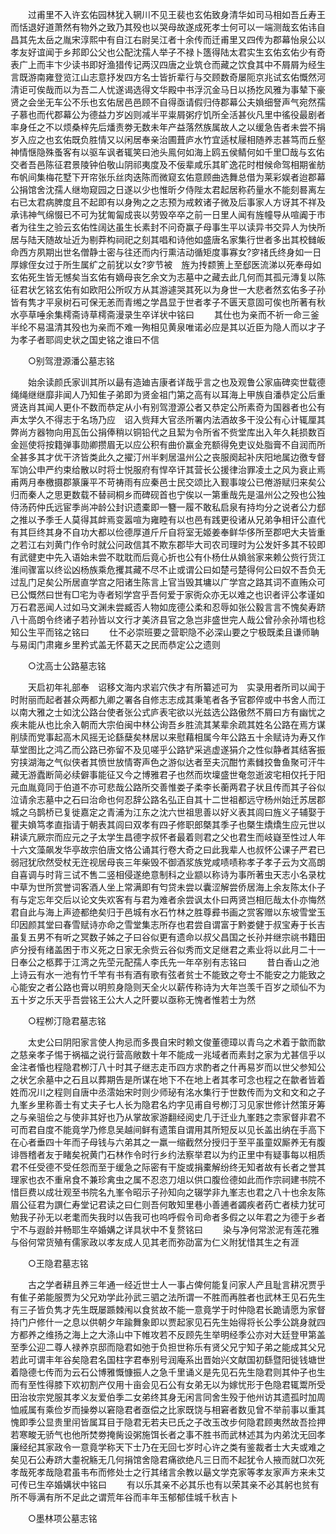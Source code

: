 <!-- { "loadSidebar": true } -->
　　过甫里不入许玄佑园林犹入辋川不见王裴也玄佑致身清华如司马相如吾丘寿王而恬退好道萧然有物外之致乃其殁也以哭母故遂成死孝士何可以一端测哉玄佑讳自昌其先太岳之胤宋淳熙中有自江右尉吴江者十余传而迁甫里又四传为郡幕怡泉公以孝友好谊闻于乡邦即公父也公配沈孺人举子不禄卜簉得陆太君实生玄佑玄佑少有奇表广上而丰卞少读书即好渔猎传记两汉四唐之业筑仓而藏之饮食其中不屑屑为经生言既游南雍登览江山志意抒发四方名士皆折辈行与交顾数奇屡阨京兆试玄佑慨然河清讵可俟哉而以为吾二人忧遂谒选得文华殿中书浮沉金马日以扬扢风雅为事辇下豪贤之会坐无车公不乐也玄佑居邑邑顾不自得亟请假归侍郡幕公夫媍细詧声气宛然孺子慕也而代郡幕公为德益力岁凶则减半平粜屑粥疗饥所全活甚伙凡里中徭役最剧者率身任之不以烦桑梓先后燔责劵无数未年产益落然族属故人之以缓急告者未尝不捐岁入应之也玄佑既负胜情又以闲居奉亲治圃葺庐水竹宜适杖屦相随养志甚笃而丘壑神情惬隐殊蚤客有以驱车讽者辄笑曰池头鳯何如海上鸥五侯鲭何如千里□哉与玄佑交者吾邑陈征君景陵钟伯敬山阴祁夷度及不佞辈咸乐其旷逸花时柑候命驾相期雀舫布帆间集梅花墅下开帘张乐丝肉迭陈而微窥玄佑意顾曲选舞总借为莱彩娱者迨郡幕公捐馆舍沈孺人继圽窥园之日遂以少也惟昕夕侍陛太君起居称药量水不能刻晷离左右已太君病脾度且不起即有以身殉之之志预为戒敕诸子微及后事家人方讶其不祥及承讳神气绵惙已不可为犹匍匐成丧以劳毁卒卒之前一日里人闻有旌幢导从喧阗于市者为往生之验云玄佑性阔达虽生长素封不问奇赢子母事生平以读异书交异人为快所居与陆天随故址近为剔莽构祠祀之刻其唱和诗他如盛唐名家集行世者多出其校雠皈命西方夙期出世名僧静士密与往还而内行熏洁动循矩度事寡女?穸禇氏终身如一日厚嫁侄女过于所生属纩之前犹以女?穸节被　旌为抟颣箦上至郄医流涕以死奉母如玄佑死生皆无憾矣当玄佑有嫡母丧乞余文为志墓中之藏去此几何而其孤元漙复以陈征君状乞铭玄佑有如欧阳公所叹方从其游遽哭其死以为身世一大悲者然玄佑多子孙皆有隽才平泉树石可保无恙而青缃之学昌显于世者孝子不匮天意固可俟也所著有秋水亭草唾余集樗斋诗草樗斋漫录生卒详状中铭曰 
　　其仕也为亲而不祈一命三釜半纶不易温清其殁也为亲而不难一殉相见黄泉唯诺必应是其以近臣为隐人而以才子为孝子者耶闾史状之国史铭之谁曰不信 

　　○别驾澄源潘公墓志铭 

　　始余读颜氏家训其所以朂有造廸吉康者详哉乎言之也及观鲁公家庙碑奕世载德绳绳继继靡非闻人乃知隹子弟即为贤金祖门第之高有以耳海上甲族自潘恭定公后重贤迭肖其闻人更仆不数而恭定从小有别驾澄源公者又恭定公所素奇为国器者也公有声太学久不得志于名场乃应　诏入赀拜大官丞所署内法酒故多干没公有心计辄厘其弊尚方器物向用瓦缶公捐俸稍以铜铅代之且絜为令所省不赀堂库出入年久耗损数百金廵使将按籍弹事勋卿攒眉无以应公积有曲价赢金充额得免吏议处脂膏不自润而所全甚多其才优干济皆类此久之擢汀州半剌居温州公之丧服阕起补庆阳地属边徼专督军饷公申严约束给散以时将士悦服府有悍卒讦其营长公援律治罪凌土之风为衰止焉甫两月奉檄摄郡篆廉平不苛祷雨有应秦邑士民交颂比入觐事竣公已倦游赋归来矣公归而秦人之思更数载不替祠桐乡而碑砚首也宁俟以一第重哉先是温州公之殁也公独侍汤药仲氏远宦季尚冲龄公封识遗橐即一簪一履不敢私启泉有持均分之说者公力郄之推以予季壬人莫得其衅焉变嚣喧为雍睦有以也邑有践更役诸从兄弟争相讦公直代有其巨终其身不自功大都以俭德厚道斤斤自将室无姬姜奉鲜华侈所至郡吧大夫皆重之若江右刘黄门作令时就公问政信其不欺东郡毕大司农司理时为公发奸多其不较即有武徤吏中先入语始未尝不耽耽而后竟心折也公有仆杨仕从媍翁家来赖公赀行货江淮间骤富以终讼凶杨族乘危攫其藏不尽不止或谓公曰如楚弓楚得何公曰奴不吾负无过乱门足矣公所居直学宫之阳诸生陈言上官当毁其墉以广学宫之路其词不直贿众可已公慨然曰世有□宅为寺者矧学宫乎吾何爱于家衖众亦无以难之也识者评公孝谨如万石君恶闻人过如马文渊未尝臧否人物如庞德公柔和忍辱如张公毅言言不愧矣寿跻八十高朗令终诸子若孙皆以文行才美济县官之急岂非盛世完人哉公曾孙余孙壻也稔知公生平而铭之铭曰 
　　仕不必崇班要之营职隐不必深山要之宁极既柔且谦师聃与易闺门肃雍乡里矜式盖无怀葛天之民而恭定公之遗则 

　　○沈高士公路墓志铭 

　　天启初年礼部奉　诏移文海内求岩穴佚才有所纂述可为　实录用者所司以闻于时附丽而起者甚众两都九卿之署各自修志志成其秉笔者各予官郡倅或中书舍人而江以南大雅之士如沈公路台使者张公式庐表宅欲以光兹选公路傲然不屑曰方有幽忧之疾未能从也比余入朝而大宗伯闽中林公询吾乡胜流其某辈余疏其姓名公路在焉方谋削牍而党事起高木风摇无论繇蘖矣林居以来慰藉相属今年公路五十余赋诗为寿又作草堂图比之鸿乙而公路已弥留不及见嗟乎公路铲采逃虚遂狷介之性似静者其结客振穷挟湖海之气似侠者其愤世放情寄声色之游似达者至夫沉酣竹素雠挍鲁鱼聚可汗牛藏无游蠹断简必续僻事能征又今之博雅君子也然而坎壈盛世奄忽逝波宅相仅托于阳元血胤竟同于伯道不亦可悲哉公路所交善惟娄子柔李长蘅两君子状且传而其子谷似泣请余志墓中之石曰治命也何忍辞公路名弘正自其十二世祖都远守杨州始迁苏居郡城之乌鹊桥已复徙嘉定之青浦为江东之沈六世祖思善以好义表其闾曰旌义子辅娶于瞿夫媍笃孝直指请于朝表其闾曰双孝有四子修职郎槩其季子也槩生燆燆生应元世以耕读亢厥宗而应元之子太学生昌德字叔怀者最着则君之父也君生而岐嶷至性过人年十六文藻飙发华亭故宗伯唐文恪公诵其行卷大奇之曰此我辈人也叔怀公课子严君已弱冠犹欣然受杖无迕视居母丧三年柴毁不御酒浆族党咸啧啧称孝子孝子云为文高朗自喜调与时背三试不售二竖相侵遂绝意制科之业颛以称诗为事所著虫天志小名录枕中草为世所赏誉词客酒人坐上常满即有匄贷未尝以囊涩解尝侨居海上余友陈太仆子有与定忘年交后以论文失欢客有与君为难者余尝讽太仆曰两贤岂相厄哉太仆亦悔然君自此与海上声迹都绝矣归于邑城有水石竹林之胜尊彛书画之赏客赠以东坡雪堂玉印因颜其堂曰春雪赋诗亦命之雪堂集志所存也君尝自谓富于黔娄健于叔宝寿于长吉虽复五男不有听之冥数子姊之子曰谷似更有遗命以叔父昌国之长孙并继宗祧书籍田庐分授有绪盖困于市义死之日家无余赀云谷似秀而文足继君之素业将以此月二十一日奉公之柩葬于江湾之先茔元配孺人李氏先一年卒别有志铭曰 
　　昔白香山之池上诗云有水一池有竹千竿有书有酒有歌有弦者贫士不能致之夸士不能安之力能致之心能安之者公路也膏以明煎身隐则天全火以薪传称诗为大年岂羡千百岁之顽仙不为五十岁之乐天乎吾尝铭王公大人之阡要以亟称无愧者惟若士为然 

　　○程栁汀隐君墓志铭 

　　太史公曰阴阳家言使人拘忌而多畏自宋时赖文俊董德璋以青乌之术着于歙而歙之慈亲孝子惕于祸福之说行营高敞数十年不能成一兆域者而素封之家为尤甚信乎以金注者惛也程隐君栁汀八十时其子继志走币四方求酌者之什再易岁而以世父参知公之状乞余墓中之石且以葬期告是所谋在地下不在地上者其孝可念也程之在歙者皆着姓而况川之程则自唐中丞澐始宋时则少师珌有洺水集行于世数传而为文和文和之子九峯乡里称善士有丈夫子七人长为隐君名灼字见甫自号栁汀习见家世修计然策牙筹之与亲驵侩之与使非其好也乃从掌故家游翻经阅史几于迁业九峯韪之柰家督非君不可而君自度不能竟学乃修息吴越间鲜有遗策自谓用其所短反以见长盖出纳在手高下在心者垂四十年而子母钱与六弟其之一羸一缩截然分授归于至平虽童奴厮养无有腹诽唇稽者友于睹矣祝黄门石林作令时行乡约法察举君以为约正里中有疑事每以相质君不任受德不受任怨而至于缓急之际密有干旋或捐橐解纷终无知者故有长者之誉其理家也衣不重帛食不兼珍禽虫之属不忍恣刀俎以供口腹俭德如此而作宗祠建书院不惜巨费以成壮观至书院名九峯令昭示子孙知向之辍学非九峯志也君之八十也余友陈眉公征君为譔仁寿堂记君读之曰仁则吾何敢知里巷小善逋者蠲疾者药亡者椟力犹可勉我子孙无以老耄而失我时以告我可也呜呼假令司命者多假之以年君之为德于乡者宁不与遐龄并畅耶生卒婚媾之详具状中不复赘铭曰 
　　染与净何常淤泥有莲花雅与俗何常货殖有儒家政以孝友成人见其老而弥劭富为仁义附犹惜其生之有涯 

　　○王隐君墓志铭 

　　古之学者耕且养三年通一经近世士人一事占俾何能复问家人产且耻言耕况贾乎有隹子弟能服贾为父兄劝学此孙武三驷之法所谓一不胜而再胜者也武林王见石先生有三子皆负隽才先生既屡踬棘闱以食贫故不能一意竟学于时仲隐君长跪请愿为家督持门户修什一之息以供朝夕年踰舞象即以贾起家见石先生始得将长公季公跳身就四方都养之维扬之海上之大涤山中下帷攻若不反顾先生举明经季公亦对大廷登甲第盖至季公迎二尊人禄养京邸而隐君如弛于负担世称乐有贤父兄宁知子弟之能成其父兄若此可谓丰年谷矣隐君名国柱字君奉别号润庵系出晋始兴文献国初繇暨阳徙钱塘世着隐德七传而为云石公博雅慨慷振人之急千里诵义是先见石先生隐君则其仲子也生而有至性得膝下欢初割产仅用十亩会见石公有女弟无以为嫁忧形于色隐君辄鬻所受田治妆宗党服其孝义友爱伯季二女弟终其身无闲言同舍生殁于他州访其遗孤时加周恤戚属有乘俭岁而操劵以窘隐君者亟偿之比家既饶与相窘者数见曾不举前事以重其愧即季公显贵里闬皆属耳目于隐君无若夫已氏之子改玉改步何隐君顾夷然故吾捡押若寒畯无骄气也他所焚劵掩胔设粥施饵长者之事不胜书而武林述其为内弟沈无回孝廉经纪其家政令一意竟学称天下士乃在无回七岁时心许之类有鉴裁者士大夫或难之矣见石公寿跻大耋祝觞无几何捐馆舍隐君痛欲绝凡三日而不起犹令人掖而就□次死孝哉死孝哉隐君虽韦布而修处士之行其绪言余教以朂文学克家等孝友家声方来未艾可传已生卒婚媾状中铭曰 
　　有以乐其亲不必其乐也有以荣其亲不必其躬也贫有所不辱满有所不足此之谓荒年谷而丰年玉郁郁佳城千秋吉卜 

　　○墨林项公墓志铭 

